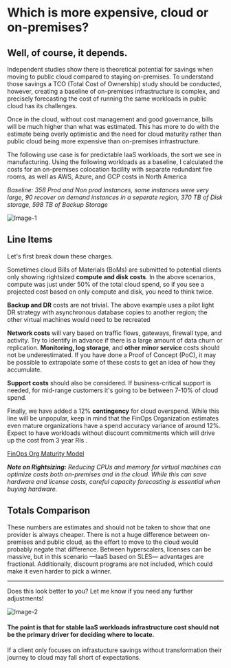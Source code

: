 # Which is more expensive, cloud or on-premises?

## Well, of course, it depends. 

Independent studies show there is theoretical potential for savings when moving to public cloud compared to staying on-premises. To understand those savings a TCO (Total Cost of Ownership) study should be conducted, however, creating a baseline of on-premises infrastructure is complex, and precisely forecasting the cost of running the same workloads in public cloud has its challenges.

Once in the cloud, without cost management and good governance, bills will be much higher than what was estimated. This has more to do with the estimate being overly optimistic and the need for cloud maturity rather than public cloud being more expensive than on-premises infrastructure.

The following use case is for predictable IaaS workloads, the sort we see in manufacturing. Using the following workloads as a baseline, I calculated the costs for an on-premises colocation facility with separate redundant fire rooms, as well as AWS, Azure, and GCP costs in North America

  *Baseline: 358 Prod and Non prod Instances, some instances were very large, 90 recover on demand instances in a seperate region, 370 TB of Disk storage, 598 TB of Backup Storage*

  
![Image-1](https://raoconnor.github.io/docs/assets/images/CloudCompare-1.png)



## Line Items
Let's first break down these charges. 

Sometimes cloud Bills of Materials (BoMs) are submitted to potential clients only showing rightsized **compute and disk costs**. In the above scenarios, compute was just under 50% of the total cloud spend, so if you see a projected cost based on only compute and disk, you need to think twice.

**Backup and DR** costs are not trivial. The above example uses a pilot light DR strategy with asynchronous database copies to another region; the other virtual machines would need to be recreated

**Network costs** will vary based on traffic flows, gateways, firewall type, and activity. Try to identify in advance if there is a large amount of data churn or replication.
**Monitoring, log storage**, and **other minor service** costs should not be underestimated. If you have done a Proof of Concept (PoC), it may be possible to extrapolate some of these costs to get an idea of how they accumulate.

**Support costs** should also be considered. If business-critical support is needed, for mid-range customers it's going to be between 7-10% of cloud spend.

Finally, we have added a 12% **contingency** for cloud overspend. While this line will be unpopular, keep in mind that the FinOps Organization estimates even mature organizations have a spend accuracy variance of around 12%. Expect to have workloads without discount commitments which will drive up the cost from 3 year RIs .

[FinOps Org Maturity Model](https://www.finops.org/framework/maturity-model/)

***Note on Rightsizing:** Reducing CPUs and memory for virtual machines can optimize costs both on-premises and in the cloud. While this can save hardware and license costs, careful capacity forecasting is essential when buying hardware.* 

 
## Totals Comparison 

These numbers are estimates and should not be taken to show that one provider is always cheaper. There is not a huge difference between on-premises and public cloud, as the effort to move to the cloud would probably negate that difference. Between hyperscalers, licenses can be massive, but in this scenario —IaaS based on SLES— advantages are fractional. Additionally, discount programs are not included, which could make it even harder to pick a winner.

---

Does this look better to you? Let me know if you need any further adjustments!


![Image-2](https://raoconnor.github.io/docs/assets/images/CloudCompare-3.png)



#### The point is that for stable IaaS workloads infrastructure cost should not be the primary driver for deciding where to locate. ####

If a client only focuses on infrastucture savings without transformation their journey to cloud may fall short of expectations.



